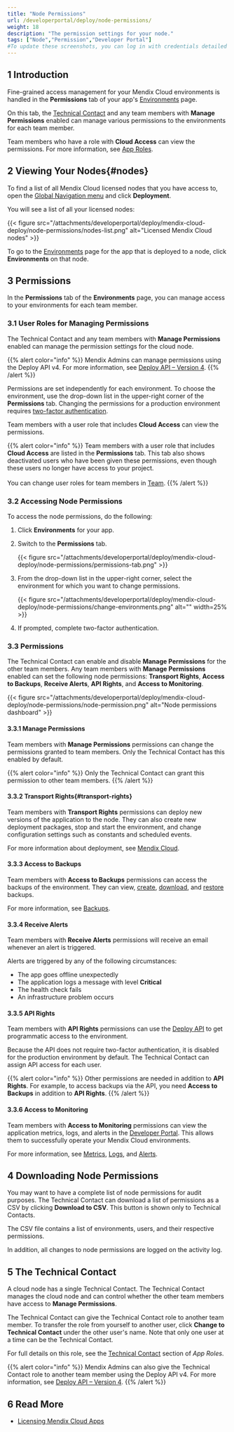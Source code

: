 ```yaml
---
title: "Node Permissions"
url: /developerportal/deploy/node-permissions/
weight: 18
description: "The permission settings for your node."
tags: ["Node","Permission","Developer Portal"]
#To update these screenshots, you can log in with credentials detailed in How to Update Screenshots Using Team Apps.
---
```


## 1 Introduction

Fine-grained access management for your Mendix Cloud environments is handled in the **Permissions** tab of your app's [Environments](/developerportal/deploy/environments/) page.

On this tab, the [Technical Contact](/developerportal/general/app-roles/#technical-contact) and any team members with **Manage Permissions** enabled can manage various permissions to the environments for each team member.

Team members who have a role with **Cloud Access** can view the permissions. For more information, see [App Roles](/developerportal/general/app-roles/).

## 2 Viewing Your Nodes{#nodes}

To find a list of all Mendix Cloud licensed nodes that you have access to, open the [Global Navigation menu](/developerportal/global-navigation/) and click **Deployment**.

You will see a list of all your licensed nodes:

{{< figure src="/attachments/developerportal/deploy/mendix-cloud-deploy/node-permissions/nodes-list.png" alt="Licensed Mendix Cloud nodes" >}}

To go to the [Environments](/developerportal/deploy/environments/) page for the app that is deployed to a node, click **Environments** on that node.

## 3 Permissions

In the **Permissions** tab of the **Environments** page, you can manage access to your environments for each team member.

### 3.1 User Roles for Managing Permissions

The Technical Contact and any team members with **Manage Permissions** enabled can manage the permission settings for the cloud node.

{{% alert color="info" %}}
Mendix Admins can manage permissions using the Deploy API v4. For more information, see [Deploy API – Version 4](/apidocs-mxsdk/apidocs/deploy-api-4/).
{{% /alert %}}

Permissions are set independently for each environment. To choose the environment, use the drop-down list in the upper-right corner of the **Permissions** tab. Changing the permissions for a production environment requires [two-factor authentication](/developerportal/deploy/two-factor-authentication/).

Team members with a user role that includes **Cloud Access** can view the permissions.

{{% alert color="info" %}}
Team members with a user role that includes **Cloud Access** are listed in the **Permissions** tab. This tab also shows deactivated users who have been given these permissions, even though these users no longer have access to your project.<br><br>You can change user roles for team members in [Team](/developerportal/general/team/).
{{% /alert %}}

### 3.2 Accessing Node Permissions

To access the node permissions, do the following:

1. Click **Environments** for your app.
2. Switch to the **Permissions** tab.

    {{< figure src="/attachments/developerportal/deploy/mendix-cloud-deploy/node-permissions/permissions-tab.png" >}}

3. From the drop-down list in the upper-right corner, select the environment for which you want to change permissions.

    {{< figure src="/attachments/developerportal/deploy/mendix-cloud-deploy/node-permissions/change-environments.png" alt="" width=25% >}}

4. If prompted, complete two-factor authentication.

### 3.3 Permissions

The Technical Contact can enable and disable **Manage Permissions** for the other team members. Any team members with **Manage Permissions** enabled can set the following node permissions: **Transport Rights**, **Access to Backups**, **Receive Alerts**, **API Rights**, and **Access to Monitoring**.

{{< figure src="/attachments/developerportal/deploy/mendix-cloud-deploy/node-permissions/node-permission.png" alt="Node permissions dashboard" >}}

#### 3.3.1 Manage Permissions

Team members with **Manage Permissions** permissions can change the permissions granted to team members. Only the Technical Contact has this enabled by default.

{{% alert color="info" %}}
Only the Technical Contact can grant this permission to other team members.
{{% /alert %}}

#### 3.3.2 Transport Rights{#transport-rights}

Team members with **Transport Rights** permissions can deploy new versions of the application to the node. They can also create new deployment packages, stop and start the environment, and change configuration settings such as constants and scheduled events.

For more information about deployment, see [Mendix Cloud](/developerportal/deploy/mendix-cloud-deploy/).

#### 3.3.3 Access to Backups

Team members with **Access to Backups** permissions can access the backups of the environment. They can view, [create](/developerportal/operate/create-backup/), [download](/developerportal/operate/download-backup/), and [restore](/developerportal/operate/restore-backup/) backups.

For more information, see [Backups](/developerportal/operate/backups/).

#### 3.3.4 Receive Alerts

Team members with **Receive Alerts** permissions will receive an email whenever an alert is triggered.

Alerts are triggered by any of the following circumstances:

* The app goes offline unexpectedly
* The application logs a message with level **Critical**
* The health check fails
* An infrastructure problem occurs

#### 3.3.5 API Rights

Team members with **API Rights** permissions can use the [Deploy API](/apidocs-mxsdk/apidocs/deploy-api/) to get programmatic access to the environment.

Because the API does not require two-factor authentication, it is disabled for the production environment by default. The Technical Contact can assign API access for each user.

{{% alert color="info" %}}
Other permissions are needed in addition to **API Rights**. For example, to access backups via the API, you need **Access to Backups** in addition to **API Rights**.
{{% /alert %}}

#### 3.3.6 Access to Monitoring

Team members with **Access to Monitoring** permissions can view the application metrics, logs, and alerts in the [Developer Portal](https://sprintr.home.mendix.com). This allows them to successfully operate your Mendix Cloud environments.

For more information, see [Metrics](/developerportal/operate/metrics/), [Logs](/developerportal/operate/logs/), and [Alerts](/developerportal/operate/monitoring-application-health/).

## 4 Downloading Node Permissions

You may want to have a complete list of node permissions for audit purposes. The Technical Contact can download a list of permissions as a CSV by clicking **Download to CSV**. This button is shown only to Technical Contacts.

The CSV file contains a list of environments, users, and their respective permissions.

In addition, all changes to node permissions are logged on the activity log.

## 5 The Technical Contact

A cloud node has a single Technical Contact. The Technical Contact manages the cloud node and can control whether the other team members have access to **Manage Permissions**.

The Technical Contact can give the Technical Contact role to another team member. To transfer the role from yourself to another user, click **Change to Technical Contact** under the other user's name. Note that only one user at a time can be the Technical Contact.

For full details on this role, see the [Technical Contact](/developerportal/general/app-roles/#technical-contact) section of *App Roles*.

{{% alert color="info" %}}
Mendix Admins can also give the Technical Contact role to another team member using the Deploy API v4. For more information, see [Deploy API – Version 4](/apidocs-mxsdk/apidocs/deploy-api-4/).
{{% /alert %}}

## 6 Read More

* [Licensing Mendix Cloud Apps](/developerportal/deploy/licensing-apps/)
